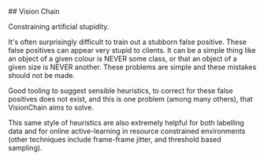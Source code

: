 ## Vision Chain 

Constraining artificial stupidity. 

It's often surprisingly difficult to train out a stubborn false positive. These false positives can appear very stupid to clients. It can be a simple thing like an object of a given colour is NEVER some class, or that an object of a given size is NEVER another. These problems are simple and these mistakes should not be made. 

Good tooling to suggest sensible heuristics, to correct for these false positives does not exist, and this is one problem (among many others), that VisionChain aims to solve. 

This same style of heuristics are also extremely helpful for both labelling data and for online active-learning in resource constrained environments (other techniques include frame-frame jitter, and threshold based sampling).

